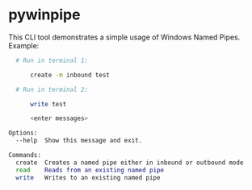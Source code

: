 # pywinpipe

This CLI tool demonstrates a simple usage of Windows Named Pipes. Example:

```bash
  # Run in terminal 1:

      create -m inbound test

  # Run in terminal 2:

      write test

      <enter messages>

Options:
  --help  Show this message and exit.

Commands:
  create  Creates a named pipe either in inbound or outbound mode
  read    Reads from an existing named pipe
  write   Writes to an existing named pipe

```